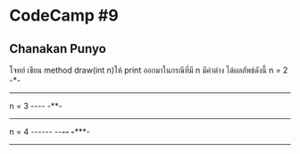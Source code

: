 # CodeCamp #9
## Chanakan Punyo 
โจทย์
เขียน method draw(int n)ให้ print ออกมาในกรณีที่มี n มีค่าต่าง ได้ผลลัพธ์ดังนี้
n = 2 
-*-
***

n = 3 
--*--
-***-
*****

n = 4 
---*---
--***--
-*****-
*******

